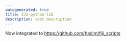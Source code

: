 ```yaml
---
autogenerated: true
title: IJ2-python-lib
description: test description
---
```


Now integrated to https://github.com/hadim/fiji_scripts
